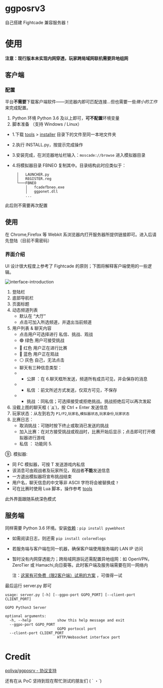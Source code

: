 ggposrv3
==================================
自己搭建 Fightcade 兼容服务器！
# 使用
**注意：现行版本未实现内网穿透，玩家跨局域网联机需要异地组网**
## 客户端
### 配置
平台**不需要**下载客户端软件——浏览器内即可匹配连接...但也需要一些*微小的工作*来完成配置。
1. Python 环境
Python 3.6 及以上即可，**可不配置**环境变量
2. 脚本准备 （支持 Windows / Linux）

- 1.下载 [tools](https://github.com/greats3an/ggposrv3/tree/master/tools) > [installer](https://github.com/greats3an/ggposrv3/tree/master/tools/installer) 目录下的文件至同一本地文件夹
- 2.执行 INSTALL.py，按提示完成操作
- 3.安装完成，在浏览器地址栏输入：`moscade://browse` 进入模拟器目录
- 4.将模拟器目录 FBNEO 复制其中。目录结构此时应类似于：

        │   LAUNCHER.py
        │   REGISTER.reg        
        └───FBNEO
            │   fcadefbneo.exe            
            │   ggponet.dll
            ...       
此后则不需要再次配置          

## 使用
在 Chrome,Firefox 等 Webkit 系浏览器内打开服务器所提供链接即可。进入后请先登陆（目前不需密码）
### 界面介绍
UI 设计很大程度上参考了 Fightcade 的原则；下图将解释客户端使用的一些逻辑。

![interface-introduction](https://user-images.githubusercontent.com/31397301/131545696-dce67f3c-01b8-4412-a80f-89ce74d2e1d8.png)
1. 登陆栏
2. 底部导航栏
3. 页面标题
4. 动态频道列表
   - 默认在 “大厅”
   - 点击可加入所选频道，并退出当前频道
5. 用户列表 & 聊天内容
   - 点击用户可选择进行 私信、挑战、观战
   - 🟢 绿色 用户可接受挑战
   - 🔴 红色 用户正在进行比赛
   - 🔵 蓝色 用户正在观战
   - ⚪ 灰色 自己，无法点击
   - 聊天有三种信息类型：
   - - 公屏 ：在 6.聊天框所发送，频道所有成员可见，并会保存的消息
   - - 私信 ：前文所述方式发送，仅双方可见，不保存
   - - 挑战 ：同私信；可选择接受或拒绝挑战。挑战拒绝后可以再次发起
6. 没截上图的聊天框 ( `д´)，按 Ctrl + Enter 发送信息
7. 玩家状态：从左到右为 `P1/P2`,`玩家名`,`模拟器状态`,`玩家身份`,`玩家状态`
8. 比赛日志：
   - 取消挑战：可随时按下终止或取消已发送的挑战
   - 加入比赛：在对方接受挑战或观战时，比赛开始后显示；点击即可打开模拟器进行游戏
   - 私信 ： 功能同 5.

⑨.  模拟器:
   - 同 FC 模拟器，可按 T 发送游戏内私信
   - 该消息可由观战者及玩家所见，观战者**不能**发送信息
   - 一方退出模拟器将宣布挑战结束
   - 用户名，聊天信息的中文等非 ASCII 字符将会被替换成 `?`
   - 可在比赛时使用 Lua 脚本，操作参考 [tools](https://github.com/greats3an/ggposrv3/tree/master/tools)

此外界面跟随系统深色模式

## 服务端
同样需要 Python 3.6 环境。安装[依赖](https://github.com/greats3an/pywebhost) : `pip install pywebhost`
- 如需阅读日志，则还需 `pip install coloredlogs`
- 若服务端与客户端在同一机器，确保客户端使用服务端的 LAN IP 访问
- 暂时没有内网穿透能力；跨局域网游玩还需配置异地组网：如 OpenVPN，ZeroTier 或 Hamachi,向日葵等。此时客户端及服务端需要在同一网络内

  注：[这家有可免费（限2客户端）试用的方案](https://www.uulap.com/nsvpc) ，可值得一试

最后运行 server.py 即可


    usage: server.py [-h] [--ggpo-port GGPO_PORT] [--client-port CLIENT_PORT]

    GGPO Python3 Server

    optional arguments:
      -h, --help            show this help message and exit
      --ggpo-port GGPO_PORT
                            GGPO portocol port
      --client-port CLIENT_PORT
                            HTTP/Websocket interface port

# Credit
[poliva/ggposrv - 协议支持](https://github.com/poliva/ggposrv)


还有在从 PoC 坚持到现在帮忙测试的朋友们 ( ` ・´)
